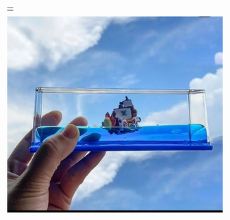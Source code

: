 <html>
<head>
<meta charset="uft-8">


<link href="gallerystyle.css" rel="stylesheet" type="text/css">


<title aqua >
</title>






 
</head>
<body>
<table>
  <tr>
 <td class="td1"></td>
    </tr>
</table>
  
 <div>
 <img src= "IMG_20240909_011730_049.jpg">


</body>


 
</html>
